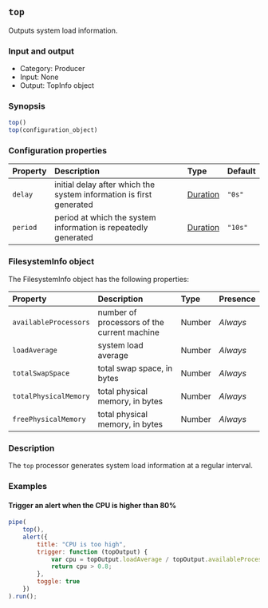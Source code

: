 ## `top`

Outputs system load information.

### Input and output

* Category: Producer
* Input: None
* Output: TopInfo object

### Synopsis

```js
top()
top(configuration_object)
```

### Configuration properties

| Property | Description | Type | Default |
| :--- | :--- | :--- | :--- |
| `delay` | initial delay after which the system information is first generated | [Duration](../programming.md#Durations) | `"0s"` |
| `period` | period at which the system information is repeatedly generated | [Duration](../programming.md#Durations) | `"10s"` |
 
 ### FilesystemInfo object
 
 The FilesystemInfo object has the following properties:
 
| Property | Description | Type | Presence | 
| :--- | :--- | :--- | :--- |
| `availableProcessors` | number of processors of the current machine | Number | *Always* |
| `loadAverage` | system load average | Number | *Always* |
| `totalSwapSpace` | total swap space, in bytes | Number | *Always* |
| `totalPhysicalMemory` | total physical memory, in bytes | Number | *Always* |
| `freePhysicalMemory` | total physical memory, in bytes | Number | *Always* |

### Description

The `top` processor generates system load information at a regular interval.
 
### Examples

#### Trigger an alert when the CPU is higher than 80%

```js
pipe(
	top(),
	alert({
		title: "CPU is too high",
		trigger: function (topOutput) {
			var cpu = topOutput.loadAverage / topOutput.availableProcessors;
			return cpu > 0.8;
		},
		toggle: true
	})
).run();
```
